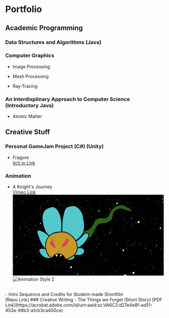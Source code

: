 # Portfolio

## Academic Programming
### Data Structures and Algorithms (Java)

### Computer Graphics
- Image Processing

- Mesh Processing

- Ray-Tracing

### An Interdisplinary Approach to Computer Science (Introductory Java)
- Atomic Matter

## Creative Stuff
### Personal GameJam Project (C#) (Unity)
- Fragore <br>
[itch.io Link](https://spectral575.itch.io/fragore)
### Animation
- A Knight's Journey <br>
[Vimeo Link](https://vimeo.com/943786002?share=copy&fl=sv&fe=ci)
![Animation Style 1](/assets/img/KJone.png)
![Animation Style 2](/assets/img/KJtwo.png)
<br>
- Intro Sequence and Credits for Student-made Shortfilm <br>
[Repo Link]
### Creative Writing
- The Things we Forget (Short Story)
[PDF Link](https://acrobat.adobe.com/id/urn:aaid:sc:VA6C2:d27e4e8f-ad51-453a-99b3-a1cb3ca400ce)
